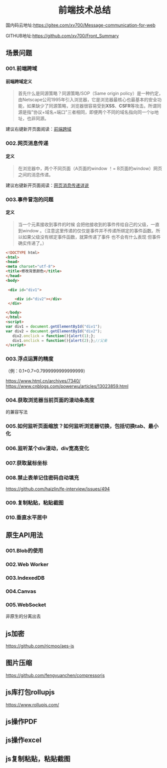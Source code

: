 ﻿

<h1 align="center">前端技术总结</h1>

国内码云地址:https://gitee.com/xv700/Message-communication-for-web

GITHUB地址:https://github.com/xv700/Front_Summary


## 场景问题

###  001.前端跨域 

#### 前端跨域定义    

> 首先什么是同源策略？同源策略/SOP（Same origin policy）是一种约定，由Netscape公司1995年引入浏览器，它是浏览器最核心也最基本的安全功能，如果缺少了同源策略，浏览器很容易受到**XSS**、**CSFR**等攻击。所谓同源是指"协议+域名+端口"三者相同，即便两个不同的域名指向同一个ip地址，也非同源。

建议右键新开页面阅读：[前端跨域](/001.Cross-Domain)  

### 002.网页消息传递

#### 定义  

> 在浏览器中，两个不同页面（A页面的window ！= B页面的window）网页之间的消息传递。

建议右键新开页面阅读：[网页消息传递详说](/002.Message_Communication)  

### 003.事件冒泡的问题

#### 定义   

> 当一个元素接收到事件的时候 会把他接收到的事件传给自己的父级，一直到window 。（注意这里传递的仅仅是事件并不传递所绑定的事件函数。所以如果父级没有绑定事件函数，就算传递了事件 也不会有什么表现 但事件确实传递了。）

```html
<!DOCTYPE html>
<html>
<head>
<meta charset="utf-8">
<title>修改背景颜色</title>
</head>
<body>
	
 <div id="div1">

    <div id="div2"></div>
 </div>

</body>
</html>
<script>
var div1 = document.getElementById("div1");
var div2 = document.getElementById("div2");
   div2.onclick = function(){alert(1);};
   div1.onclick = function(){alert(2);};//父亲
</script>
```  

### 003.浮点运算的精度

（例：0.1+0.7=0.7999999999999999）

https://www.html.cn/archives/7340/
https://www.cnblogs.com/powerwu/articles/13023859.html

### 004.获取浏览器当前页面的滚动条高度


的兼容写法


### 005.如何监听页面缩放？如何监听浏览器切换，包括切换tab、最小化

### 006.监听某个div滚动，div宽高变化

### 007.获取鼠标坐标

### 008.禁止表单记住密码自动填充

https://github.com/haizlin/fe-interview/issues/494

### 009.复制粘贴，粘贴截图

### 010.垂直水平居中

## 原生API用法

### 001.Blob的使用

### 002.Web Worker
 
### 003.IndexedDB 

### 004.Canvas

### 005.WebSocket

非原生的分离出去

## js加密

https://github.com/ricmoo/aes-js

## 图片压缩

https://github.com/fengyuanchen/compressorjs

## js库打包rollupjs

https://www.rollupjs.com/


## js操作PDF

## js操作excel

## js复制粘贴，粘贴截图
